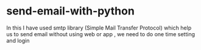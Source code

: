# send-email-with-python
In this I have used smtp library (Simple Mail Transfer Protocol) which help us to send email without using web or app , we need to do one time setting and login  
